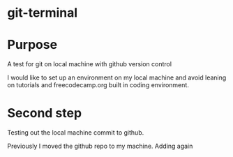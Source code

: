 # git-terminal

# Purpose
A test for git on local machine with github version control

I would like to set up an environment on my local machine and avoid leaning on tutorials and freecodecamp.org built in coding environment.

# Second step

Testing out the local machine commit to github. 

Previously I moved the github repo to my machine. 
Adding again